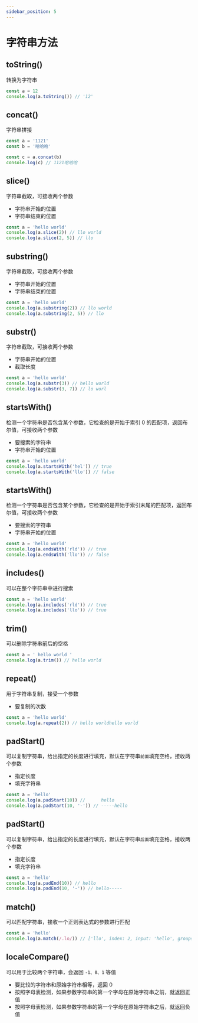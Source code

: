 ```yaml
---
sidebar_position: 5
---
```


# 字符串方法

## toString()

转换为字符串

```js
const a = 12
console.log(a.toString()) // '12'
```

## concat()

字符串拼接

```js
const a = '1121'
const b = '哈哈哈'

const c = a.concat(b)
console.log(c) // 1121哈哈哈
```

## slice()

字符串截取，可接收两个参数

- 字符串开始的位置
- 字符串结束的位置

```js
const a = 'hello world'
console.log(a.slice(2)) // llo world
console.log(a.slice(2, 5)) // llo
```

## substring()

字符串截取，可接收两个参数

- 字符串开始的位置
- 字符串结束的位置

```js
const a = 'hello world'
console.log(a.substring(2)) // llo world
console.log(a.substring(2, 5)) // llo
```

## substr()

字符串截取，可接收两个参数

- 字符串开始的位置
- 截取长度

```js
const a = 'hello world'
console.log(a.substr(3)) // hello world
console.log(a.substr(3, 7)) // lo worl
```

## startsWith()

检测一个字符串是否包含某个参数，它检查的是开始于索引 0 的匹配项，返回布尔值，可接收两个参数

- 要搜索的字符串
- 字符串开始的位置

```js
const a = 'hello world'
console.log(a.startsWith('hel')) // true
console.log(a.startsWith('llo')) // false
```

## startsWith()

检测一个字符串是否包含某个参数，它检查的是开始于索引末尾的匹配项，返回布尔值，可接收两个参数

- 要搜索的字符串
- 字符串开始的位置

```js
const a = 'hello world'
console.log(a.endsWith('rld')) // true
console.log(a.endsWith('llo')) // false
```

## includes()

可以在整个字符串中进行搜索

```js
const a = 'hello world'
console.log(a.includes('rld')) // true
console.log(a.includes('llo')) // true
```

## trim()

可以删除字符串前后的空格

```js
const a = ' hello world '
console.log(a.trim()) // hello world
```

## repeat()

用于字符串复制，接受一个参数

- 要复制的次数

```js
const a = 'hello world'
console.log(a.repeat(2)) // hello worldhello world
```

## padStart()

可以复制字符串，给出指定的长度进行填充，默认在字符串`前面`填充空格，接收两个参数

- 指定长度
- 填充字符串

```js
const a = 'hello'
console.log(a.padStart(10)) //      hello
console.log(a.padStart(10, '-')) // -----hello
```

## padStart()

可以复制字符串，给出指定的长度进行填充，默认在字符串`后面`填充空格，接收两个参数

- 指定长度
- 填充字符串

```js
const a = 'hello'
console.log(a.padEnd(10)) // hello
console.log(a.padEnd(10, '-')) // hello-----
```

## match()

可以匹配字符串，接收一个正则表达式的参数进行匹配

```js
const a = 'hello'
console.log(a.match(/.lo/)) // ['llo', index: 2, input: 'hello', groups: undefined]
```

## localeCompare()

可以用于比较两个字符串，会返回 `-1、0、1` 等值

- 要比较的字符串和原始字符串相等，返回 0
- 按照字母表检测，如果参数字符串的第一个字母在原始字符串之前，就返回正值
- 按照字母表检测，如果参数字符串的第一个字母在原始字符串之后，就返回负值
